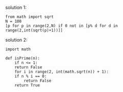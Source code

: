 solution 1:

    from math import sqrt
    N = 100
    [p for p in range(2,N) if 0 not in [p% d for d in range(2,int(sqrt(p)+1))]]

solution 2:

    import math  
 
    def isPrime(n):  
        if n <= 1:  
        return False 
        for i in range(2, int(math.sqrt(n)) + 1):  
        if n % i == 0:  
            return False 
        return True 
